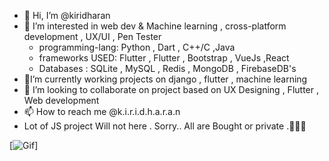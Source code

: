 - 👋 Hi, I’m @kiridharan
- 👀 I’m interested in web dev & Machine learning , cross-platform development , UX/UI , Pen Tester
  - programming-lang: Python , Dart , C++/C ,Java
  - frameworks USED: Flutter , Flutter , Bootstrap , VueJs ,React
  - Databases : SQLite , MySQL , Redis , MongoDB , FirebaseDB's
- 🎇I’m currently working projects on django , flutter , machine learning
- 💞️ I’m looking to collaborate on project based on UX Designing , Flutter , Web development
- 📫 How to reach me @k.i.r.i.d.h.a.r.a.n
- Lot of JS project Will not here . Sorry.. All are Bought or private .🤞🤞🤞
<!---
kiridharan/kiridharan is a ✨ special ✨ repository because its `README.md` (this file) appears on your GitHub profile.
You can click the Preview link to take a look at your changes.
--->


<!-- [![My GitHub Stats](https://github-readme-stats.vercel.app/api/?username=kiridharan&count_private=true&theme=tokyonight&showicons=true)]() -->
<!-- [![My GitHub Language Stats](https://github-readme-stats.vercel.app/api/top-langs/?username=kiridharan&langs_count=5&theme=tokyonight)]() -->

[![Gif](https://media.giphy.com/media/USV0ym3bVWQJJmNu3N/giphy.gif)]
